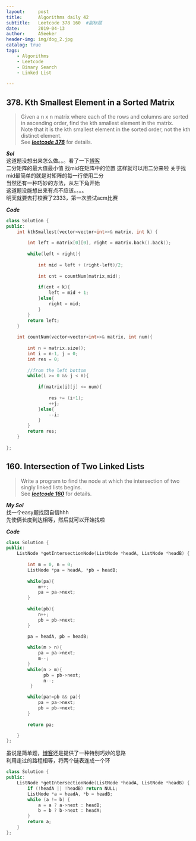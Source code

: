 ```yaml
---
layout:     post
title:      Algorithms daily 42
subtitle:   Leetcode 378 160  #副标题
date:       2019-04-13
author:     ASeeker
header-img: img/dog_2.jpg
catalog: true
tags:
    - Algorithms
    - Leetcode
    - Binary Search
    - Linked List
    
---
```


## 378. Kth Smallest Element in a Sorted Matrix

>Given a n x n matrix where each of the rows and columns are sorted in ascending order, find the kth smallest element in the matrix.  
Note that it is the kth smallest element in the sorted order, not the kth distinct element.  
See [***leetcode 378***][ref1] for details.   

[ref1]:https://leetcode.com/problems/kth-smallest-element-in-a-sorted-matrix/


***Sol***   
这道题没想出来怎么做。。。看了一下[博客][ref2]  
二分矩阵的最大值最小值 找mid在矩阵中的位置 这样就可以用二分来啦 
关于找mid最简单的就是对矩阵的每一行使用二分  
当然还有一种巧妙的方法，从左下角开始  
这道题没能想出来有点不应该。。。。  
明天就要去打校赛了2333，第一次尝试acm比赛   

[ref2]:http://www.cnblogs.com/grandyang/p/5727892.html


***Code***


```cpp
class Solution {
public:
    int kthSmallest(vector<vector<int>>& matrix, int k) {
        
        int left = matrix[0][0], right = matrix.back().back();
        
        while(left < right){
            
            int mid = left + (right-left)/2;
            
            int cnt = countNum(matrix,mid);
            
            if(cnt < k){
                left = mid + 1;
            }else{
                right = mid;
            }  
        }
        return left;
    }
    
    int countNum(vector<vector<int>>& matrix, int num){
        
        int n = matrix.size();
        int i = n-1, j = 0;
        int res = 0;
        
        //from the left bottom
        while(i >= 0 && j < n){
            
            if(matrix[i][j] <= num){
                
                res += (i+1);
                ++j;
            }else{
                --i;
            }
        }
        return res;
    }
    
};
```

## 160. Intersection of Two Linked Lists
>Write a program to find the node at which the intersection of two singly linked lists begins.  
See [***leetcode 160***][ref3] for details.   

[ref3]:https://leetcode.com/problems/intersection-of-two-linked-lists/

***My Sol***   
找一个easy题找回自信hhh  
先使俩长度到达相等，然后就可以开始找啦  

***Code***

```cpp
class Solution {
public:
    ListNode *getIntersectionNode(ListNode *headA, ListNode *headB) {
    
        int m = 0, n = 0;
        ListNode *pa = headA, *pb = headB;
        
        while(pa){
            m++;
            pa = pa->next;
        }
        
        while(pb){
            n++;
            pb = pb->next;
        }
        
        pa = headA, pb = headB;

        while(m > n){
            pa = pa->next;
            m--;
        }
        while(n > m){
              pb = pb->next;
              n--;
         } 

        while(pa!=pb && pa){
            pa = pa->next;
            pb = pb->next;
        }
        
        return pa;

    }
};
```

虽说是简单题，[博客][ref4]还是提供了一种特别巧妙的思路   
利用走过的路程相等，将两个链表连成一个环   

[ref4]:http://www.cnblogs.com/grandyang/p/4128461.html

```cpp
class Solution {
public:
    ListNode *getIntersectionNode(ListNode *headA, ListNode *headB) {
        if (!headA || !headB) return NULL;
        ListNode *a = headA, *b = headB;
        while (a != b) {
            a = a ? a->next : headB;
            b = b ? b->next : headA;
        }
        return a;
    }
};
```
